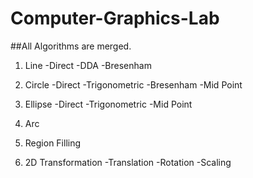 # Computer-Graphics-Lab
##All Algorithms are merged.
1. Line
-Direct
-DDA
-Bresenham

2. Circle
-Direct
-Trigonometric
-Bresenham
-Mid Point

3. Ellipse
-Direct
-Trigonometric
-Mid Point

4. Arc

5. Region Filling

6. 2D Transformation
-Translation
-Rotation
-Scaling
